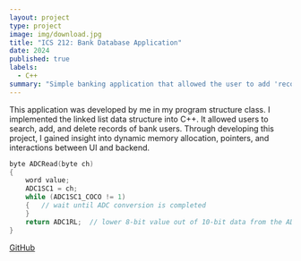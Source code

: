```yaml
---
layout: project
type: project
image: img/download.jpg
title: "ICS 212: Bank Database Application"
date: 2024
published: true
labels:
  - C++
summary: "Simple banking application that allowed the user to add 'records' to a linked list, implemented by myself."
---
```


This application was developed by me in my program structure class. I implemented the linked list data structure into C++. It allowed users to search, add, and delete records of bank users. Through developing this project, I gained insight into dynamic memory allocation, pointers, and interactions between UI and backend. 

```cpp
byte ADCRead(byte ch)
{
    word value;
    ADC1SC1 = ch;
    while (ADC1SC1_COCO != 1)
    {   // wait until ADC conversion is completed   
    }
    return ADC1RL;  // lower 8-bit value out of 10-bit data from the ADC
}
```

[GitHub](https://github.com/jarrenseson/ICS-212-Bank-Database-Application.git)
